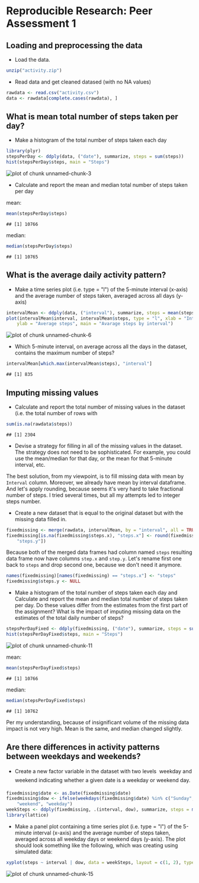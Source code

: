 # Reproducible Research: Peer Assessment 1


## Loading and preprocessing the data
* Load the data.

```r
unzip("activity.zip")
```

* Read data and get cleaned datased (with no NA values)

```r
rawdata <- read.csv("activity.csv")
data <- rawdata[complete.cases(rawdata), ]
```


## What is mean total number of steps taken per day?
* Make a histogram of the total number of steps taken each day

```r
library(plyr)
stepsPerDay <- ddply(data, ("date"), summarize, steps = sum(steps))
hist(stepsPerDay$steps, main = "Steps")
```

![plot of chunk unnamed-chunk-3](figure/unnamed-chunk-3.png) 


* Calculate and report the mean and median total number of steps taken per day

mean:

```r
mean(stepsPerDay$steps)
```

```
## [1] 10766
```


median:

```r
median(stepsPerDay$steps)
```

```
## [1] 10765
```


## What is the average daily activity pattern?
* Make a time series plot (i.e. type = "l") of the 5-minute interval (x-axis) and the average number of steps taken, averaged across all days (y-axis)

```r
intervalMean <- ddply(data, ("interval"), summarize, steps = mean(steps))
plot(intervalMean$interval, intervalMean$steps, type = "l", xlab = "Interval", 
    ylab = "Average steps", main = "Avarage steps by interval")
```

![plot of chunk unnamed-chunk-6](figure/unnamed-chunk-6.png) 


* Which 5-minute interval, on average across all the days in the dataset, contains the maximum number of steps? 


```r
intervalMean[which.max(intervalMean$steps), "interval"]
```

```
## [1] 835
```


## Imputing missing values
* Calculate and report the total number of missing values in the dataset (i.e. the total number of rows with 

```r
sum(is.na(rawdata$steps))
```

```
## [1] 2304
```


* Devise a strategy for filling in all of the missing values in the dataset. The strategy does not need to be sophisticated. For example, you could use the mean/median for that day, or the mean for that 5-minute interval, etc.

The best solution, from my viewpoint, is to fill missing data with mean by `Interval` column. Moreover, we already have mean by interval dataframe.
And let's apply rounding, because seems it's very hard to take fractional number of steps. I tried several times, but all my attempts led to integer steps number.

* Create a new dataset that is equal to the original dataset but with the missing data filled in.


```r
fixedmissing <- merge(rawdata, intervalMean, by = "interval", all = TRUE)
fixedmissing[is.na(fixedmissing$steps.x), "steps.x"] <- round(fixedmissing[is.na(fixedmissing$steps.x), 
    "steps.y"])
```


Because both of the merged data frames had column named `steps` resulting data frame now have columns `step.x` and `step.y`. Let's rename first one back to `steps` and drop second one, because we don't need it anymore.


```r
names(fixedmissing)[names(fixedmissing) == "steps.x"] <- "steps"
fixedmissing$steps.y <- NULL
```

* Make a histogram of the total number of steps taken each day and Calculate and report the mean and median total number of steps taken per day. Do these values differ from the estimates from the first part of the assignment? What is the impact of imputing missing data on the estimates of the total daily number of steps?


```r
stepsPerDayFixed <- ddply(fixedmissing, ("date"), summarize, steps = sum(steps))
hist(stepsPerDayFixed$steps, main = "Steps")
```

![plot of chunk unnamed-chunk-11](figure/unnamed-chunk-11.png) 


mean:

```r
mean(stepsPerDayFixed$steps)
```

```
## [1] 10766
```


median:

```r
median(stepsPerDayFixed$steps)
```

```
## [1] 10762
```

Per my understanding, because of insignificant volume of the missing data impact is not very high. Mean is the same, and median changed slightly.


## Are there differences in activity patterns between weekdays and weekends?
* Create a new factor variable in the dataset with two levels  weekday and weekend indicating whether a given date is a weekday or weekend day.

```r
fixedmissing$date <- as.Date(fixedmissing$date)
fixedmissing$dow <- ifelse(weekdays(fixedmissing$date) %in% c("Sunday", "Saturday"), 
    "weekend", "weekday")
weekSteps <- ddply(fixedmissing, .(interval, dow), summarize, steps = mean(steps))
library(lattice)
```


* Make a panel plot containing a time series plot (i.e. type = "l") of the 5-minute interval (x-axis) and the average number of steps taken, averaged across all weekday days or weekend days (y-axis). The plot should look something like the following, which was creating using simulated data:


```r
xyplot(steps ~ interval | dow, data = weekSteps, layout = c(1, 2), type = "l")
```

![plot of chunk unnamed-chunk-15](figure/unnamed-chunk-15.png) 

